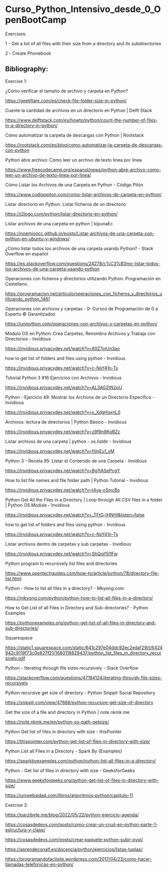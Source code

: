 # Curso_Python_Intensivo_desde_0_OpenBootCamp

Exercises:

1 - Get a list of all files with their size from a directory and its subdirectories

2 - Create Phonebook

## Bibliography:

Exercise 1:


¿Cómo verificar el tamaño de archivo y carpeta en Python?

https://geekflare.com/es/check-file-folder-size-in-python/

Cuente la cantidad de archivos en un directorio en Python | Delft Stack

https://www.delftstack.com/es/howto/python/count-the-number-of-files-in-a-directory-in-python/

Cómo automatizar la carpeta de descargas con Python | Rootstack

https://rootstack.com/es/blog/como-automatizar-la-carpeta-de-descargas-con-python

Python abre archivo: Cómo leer un archivo de texto línea por línea

https://www.freecodecamp.org/espanol/news/python-abre-archivo-como-leer-un-archivo-de-texto-linea-por-linea/

Cómo Listar los Archivos de una Carpeta en Python - Código Pitón

https://www.codigopiton.com/como-listar-archivos-de-carpeta-en-python/

Listar directorio en Python. Listar ficheros de un directorio

https://j2logo.com/python/listar-directorio-en-python/

Listar archivos de una carpeta en python | kipunaEc

https://noemioocc.github.io/posts/Listar-archivos-de-una-carpeta-con-python-en-ubuntu-y-windows/

¿Cómo listar todos los archivos de una carpeta usando Python? - Stack Overflow en español

https://es.stackoverflow.com/questions/24278/c%C3%B3mo-listar-todos-los-archivos-de-una-carpeta-usando-python

Operaciones con ficheros y directorios utilizando Python. Programación en Castellano.

https://programacion.net/articulo/operaciones_con_ficheros_y_directorios_utilizando_python_1461

Operaciones con archivos y carpetas - ▷ Cursos de Programación de 0 a Experto © Garantizados

https://unipython.com/operaciones-con-archivos-y-carpetas-en-python/

Módulo OS en Python: Crea Carpetas, Renombra Archivos y Trabaja con Directorios - Invidious

https://invidious.privacydev.net/watch?v=80Z7ojUn3ao

how to get list of folders and files using python - Invidious

https://invidious.privacydev.net/watch?v=c-NsY41n-Ts

Tutorial Python 3 #16 Ejercicios con Archivos - Invidious

https://invidious.privacydev.net/watch?v=AL3AG2tN2pU

Python - Ejercicio 49: Mostrar los Archivos de un Directorio Específico - Invidious

https://invidious.privacydev.net/watch?v=x_XdgHoxnL0

Archivos: lectura de directorios | Python Básico - Invidious

https://invidious.privacydev.net/watch?v=z9f9n8KgBZc

Listar archivos de una carpeta | python - os.listdir - Invidious

https://invidious.privacydev.net/watch?v=fiilnEu1_vM

Python 3 - Receta 95: Listar el Contenido de una Carpeta - Invidious

https://invidious.privacydev.net/watch?v=Bg1tASePcgY

How to list file names and file folder path | Python Tutorial - Invidious

https://invidious.privacydev.net/watch?v=t4va-o5mcBs

Python Get All the Files in a Directory | Loop through All CSV files in a folder | Python OS Module - Invidious

https://invidious.privacydev.net/watch?v=_TFtG-lHNHI&listen=false

how to get list of folders and files using python - Invidious

https://invidious.privacydev.net/watch?v=c-NsY41n-Ts

Listar archivos dentro de carpetas y sub carpetas - Invidious

https://invidious.privacydev.net/watch?v=ShQojf5l1Fw


Python program to recursively list files and directories

https://www.opentechguides.com/how-to/article/python/78/directory-file-list.html

Python - How to list all files in a directory? - Mkyong.com

https://mkyong.com/python/python-how-to-list-all-files-in-a-directory/

How to Get List of all Files in Directory and Sub-directories? - Python Examples

https://pythonexamples.org/python-get-list-of-all-files-in-directory-and-sub-directories/

Squarespace 

https://static1.squarespace.com/static/641c297e04ddc92ec2edaf29/t/6424942c9119f73c0e827f21/1680118829437/python_list_files_in_directory_recursively.pdf

Python - Iterating through file sizes recursively - Stack Overflow

https://stackoverflow.com/questions/47184124/iterating-through-file-sizes-recursively

Python recursive get size of directory - Python Snipplr Social Repository

https://snipplr.com/view/47686/python-recursive-get-size-of-directory

Get the size of a file and directory in Python | note.nkmk.me

https://note.nkmk.me/en/python-os-path-getsize/

Python Get list of files in directory with size - thisPointer

https://thispointer.com/python-get-list-of-files-in-directory-with-size/

Python List all Files in a Directory - Spark By {Examples}

https://sparkbyexamples.com/python/python-list-all-files-in-a-directory/

Python - Get list of files in directory with size - GeeksforGeeks

https://www.geeksforgeeks.org/python-get-list-of-files-in-directory-with-size/


https://uniwebsidad.com/libros/algoritmos-python/capitulo-11

Exercise 2:

https://parzibyte.me/blog/2022/05/22/python-ejercicio-agenda/

https://cosasdedevs.com/posts/como-crear-un-crud-en-python-parte-1-estructura-y-clase/

https://cosasdedevs.com/posts/crear-paquete-python-subir-pypi/

https://aprendeconalf.es/docencia/python/ejercicios/listas-tuplas/

https://programandofacilsite.wordpress.com/2017/04/23/como-hacer-llamadas-telefonicas-en-python/
